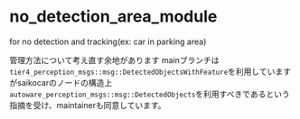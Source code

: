 # no_detection_area_module
for no detection and tracking(ex: car in parking area)

管理方法について考え直す余地があります
mainブランチは`tier4_perception_msgs::msg::DetectedObjectsWithFeature`を利用していますがsaikocarのノードの構造上`autoware_perception_msgs::msg::DetectedObjects`を利用すべきであるという指摘を受け、maintainerも同意しています。
